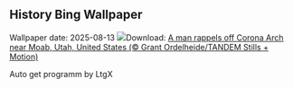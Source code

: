 ## History Bing Wallpaper
Wallpaper date: 2025-08-13
![](https://www.bing.com/th?id=OHR.CoronaArch_EN-IN4202353327_UHD.jpg&w=1000)Download: [A man rappels off Corona Arch near Moab, Utah, United States (© Grant Ordelheide/TANDEM Stills + Motion)](https://www.bing.com/th?id=OHR.CoronaArch_EN-IN4202353327_UHD.jpg)

Auto get programm by LtgX
